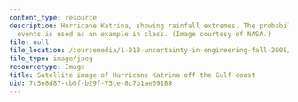 ```yaml
---
content_type: resource
description: Hurricane Katrina, showing rainfall extremes. The probability of weather
  events is used as an example in class. (Image courtesy of NASA.)
file: null
file_location: /coursemedia/1-010-uncertainty-in-engineering-fall-2008/7c5e8d87cb6fb29f75ce8c7b1ae69189_1-010f08.jpg
file_type: image/jpeg
resourcetype: Image
title: Satellite image of Hurricane Katrina off the Gulf coast
uid: 7c5e8d87-cb6f-b29f-75ce-8c7b1ae69189
---
```

